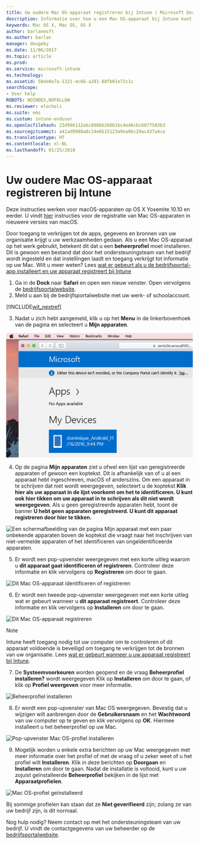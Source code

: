 ```yaml
---
title: Uw oudere Mac OS-apparaat registreren bij Intune | Microsoft Docs
description: Informatie over hoe u een Mac OS-apparaat bij Intune kunt registreren
keywords: Mac OS X, Mac OS, OS X
author: barlanmsft
ms.author: barlan
manager: dougeby
ms.date: 11/06/2017
ms.topic: article
ms.prod: 
ms.service: microsoft-intune
ms.technology: 
ms.assetid: 58eb0e7a-1321-4c66-a281-88fb01e72c1c
searchScope:
- User help
ROBOTS: NOINDEX,NOFOLLOW
ms.reviewer: elocholi
ms.suite: ems
ms.custom: intune-enduser
ms.openlocfilehash: 23d996132a6c896bb260b1bc4e46cbc6077583b3
ms.sourcegitcommit: a41ad9988a8c14e6b15123a9ea9bc29ac437a4ce
ms.translationtype: HT
ms.contentlocale: nl-NL
ms.lasthandoff: 01/25/2018
---
```

# <a name="enroll-your-legacy-macos-device-in-intune"></a>Uw oudere Mac OS-apparaat registreren bij Intune

Deze instructies werken voor macOS-apparaten op OS X Yosemite 10.10 en eerder. U vindt [hier](enroll-your-device-in-intune-macos-cp.md) instructies voor de registratie van Mac OS-apparaten in nieuwere versies van macOS.

Door toegang te verkrijgen tot de apps, gegevens en bronnen van uw organisatie krijgt u uw werkzaamheden gedaan. Als u een Mac OS-apparaat op het werk gebruikt, betekent dit dat u een __beheerprofiel__ moet installeren. Dit is gewoon een bestand dat door het ondersteuningsteam van het bedrijf wordt ingesteld en dat instellingen laadt en toegang verkrijgt tot informatie op uw Mac. Wilt u meer weten? Lees [wat er gebeurt als u de bedrijfsportal-app installeert en uw apparaat registreert bij Intune](what-happens-if-you-install-the-company-portal-app-and-enroll-your-device-in-intune-ios.md)

1. Ga in de __Dock__ naar __Safari__ en open een nieuw venster. Open vervolgens de [bedrijfsportalwebsite](https://portal.manage.microsoft.com#HelpDeskDialog).
2. Meld u aan bij de bedrijfsportalwebsite met uw werk- of schoolaccount.

  [!INCLUDE[wit_nextref](includes/end-user-password-guidance.md)]

3. Nadat u zich hebt aangemeld, klik u op het **Menu** in de linkerbovenhoek van de pagina en selecteert u **Mijn apparaten**.

 ![Een schermafbeelding van de startpagina voor de web-portal waarin wordt aangegeven dat er nog geen apps kunnen worden geïnstalleerd, met een knop Mijn apparaten eronder.](./media/macOS_enroll_001_landing_page.png)

4. Op de pagina __Mijn apparaten__ ziet u ofwel een lijst van geregistreerde apparaten of gewoon een koptekst. Dit is afhankelijk van of u al een apparaat hebt ingeschreven, macOS of anderszins. Om een apparaat in te schrijven dat niet wordt weergegeven, selecteert u de koptekst __Klik hier als uw apparaat in de lijst voorkomt om het te identificeren. U kunt ook hier tikken om uw apparaat in te schrijven als dit niet wordt weergegeven__. Als u geen geregistreerde apparaten hebt, toont de banner **U hebt geen apparaten geregistreerd. U kunt dit apparaat registreren door hier te tikken.**

  ![Een schermafbeelding van de pagina Mijn apparaat met een paar onbekende apparaten boven de koptekst die vraagt naar het inschrijven van niet-vermelde apparaten of het identificeren van ongeïdentificeerde apparaten.](./media/macOS_enroll_002_tap_here_banner.png)

5. Er wordt een pop-upvenster weergegeven met een korte uitleg waarom u __dit apparaat gaat identificeren of registreren__. Controleer deze informatie en klik vervolgens op __Registreren__ om door te gaan.

 ![Dit Mac OS-apparaat identificeren of registreren](./media/macOS_enroll_003_IDenroll_popup.png)

6. Er wordt een tweede pop-upvenster weergegeven met een korte uitleg wat er gebeurt wanneer u __dit apparaat registreert__. Controleer deze informatie en klik vervolgens op __Installeren__ om door te gaan.

 ![Dit Mac OS-apparaat registreren](./media/macOS_enroll_004_enroll_popup.png)

  > [!NOTE]
  > Intune heeft toegang nodig tot uw computer om te controleren of dit apparaat voldoende is beveiligd om toegang te verkrijgen tot de bronnen van uw organisatie. Lees [wat er gebeurt wanneer u uw apparaat registreert bij Intune](what-happens-if-you-install-the-Company-Portal-app-and-enroll-your-device-in-intune-ios.md).

7. De __Systeemvoorkeuren__ worden geopend en de vraag __Beheerprofiel installeren?__ wordt weergegeven Klik op __Installeren__ om door te gaan, of klik op __Profiel weergeven__ voor meer informatie.

 ![Beheerprofiel installeren](./media/macOS_enroll_005_sysprefs_mgmt_profile.png)

8. Er wordt een pop-upvenster van Mac OS weergegeven. Bevestig dat u wijzigen wilt aanbrengen door de __Gebruikersnaam__ en het __Wachtwoord__ van uw computer op te geven en klik vervolgens op __OK__. Hiermee installeert u het beheerprofiel op uw Mac.

 ![Pop-upvenster Mac OS-profiel installeren](./media/macOS_enroll_006_sysprefs_admin_login.png)

9. Mogelijk worden u enkele extra berichten op uw Mac weergegeven met meer informatie over het profiel of met de vraag of u zeker weet of u het profiel wilt __Installeren__. Klik in deze berichten op __Doorgaan__ en __Installeren__ om door te gaan. Nadat de installatie is voltooid, kunt u uw zojuist geïnstalleerde __Beheerprofiel__ bekijken in de lijst met __Apparaatprofielen__.

 ![Mac OS-profiel geïnstalleerd](./media/macOS_enroll_007_sysprefs_installed_profile.png)

Bij sommige profielen kan staan dat ze **Niet geverifieerd** zijn; zolang ze van uw bedrijf zijn, is dit normaal.

Nog hulp nodig? Neem contact op met het ondersteuningsteam van uw bedrijf. U vindt de contactgegevens van uw beheerder op de [bedrijfsportalwebsite](https://portal.manage.microsoft.com#HelpDeskDialog).
